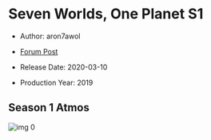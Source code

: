 # Seven Worlds, One Planet S1

* Author: aron7awol

* [Forum Post](https://www.avsforum.com/threads/bass-eq-for-filtered-movies.2995212/post-59024306)

* Release Date: 2020-03-10
* Production Year: 2019

## Season 1 Atmos

![img 0](https://i.imgur.com/mNakvdF.jpg)

